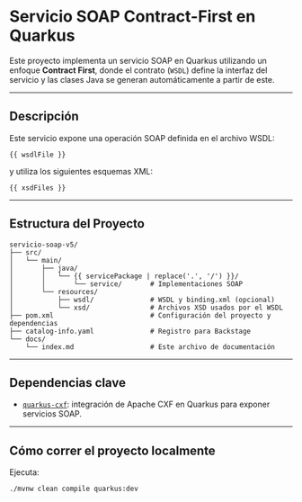 # Servicio SOAP Contract-First en Quarkus

Este proyecto implementa un servicio SOAP en Quarkus utilizando un enfoque **Contract First**, donde el contrato (`WSDL`) define la interfaz del servicio y las clases Java se generan automáticamente a partir de este.

---

## Descripción

Este servicio expone una operación SOAP definida en el archivo WSDL:


`{{ wsdlFile }}`

y utiliza los siguientes esquemas XML:

`{{ xsdFiles }}`


---

## Estructura del Proyecto

```plaintext
servicio-soap-v5/
├── src/
│   └── main/
│       ├── java/
│       │   └── {{ servicePackage | replace('.', '/') }}/
│       │       └── service/       # Implementaciones SOAP
│       └── resources/
│           ├── wsdl/              # WSDL y binding.xml (opcional)
│           └── xsd/               # Archivos XSD usados por el WSDL
├── pom.xml                        # Configuración del proyecto y dependencias
├── catalog-info.yaml              # Registro para Backstage
└── docs/
    └── index.md                   # Este archivo de documentación
```

---

## Dependencias clave

- [`quarkus-cxf`](https://quarkiverse.github.io/quarkiverse-docs/quarkus-cxf/dev/index.html): integración de Apache CXF en Quarkus para exponer servicios SOAP.

---

## Cómo correr el proyecto localmente

Ejecuta:

```bash
./mvnw clean compile quarkus:dev
